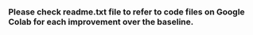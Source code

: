 ### Please check readme.txt file to refer to code files on Google Colab for each improvement over the baseline.
